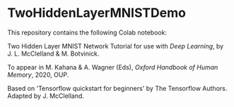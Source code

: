 # TwoHiddenLayerMNISTDemo

This repository contains the following Colab notebook:

Two Hidden Layer MNIST Network Tutorial
for use with *Deep Learning*, by J. L. McClelland & M. Botvinick.

To appear in M. Kahana & A. Wagner (Eds), *Oxford Handbook of Human Memory*, 2020, OUP.

Based on 'Tensorflow quickstart for beginners' 
by The Tensorflow Authors. Adapted by J. McClelland.
